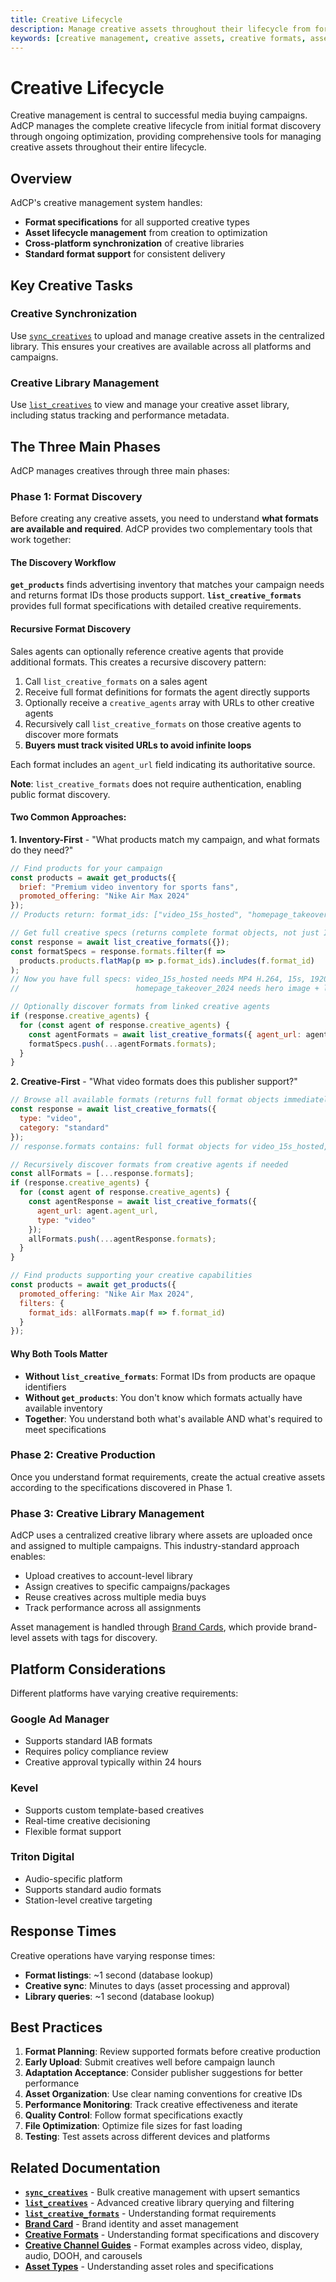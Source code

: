 ```yaml
---
title: Creative Lifecycle
description: Manage creative assets throughout their lifecycle from format discovery to asset synchronization and library management.
keywords: [creative management, creative assets, creative formats, asset library, creative lifecycle]
---
```


# Creative Lifecycle

Creative management is central to successful media buying campaigns. AdCP manages the complete creative lifecycle from initial format discovery through ongoing optimization, providing comprehensive tools for managing creative assets throughout their entire lifecycle.

## Overview

AdCP's creative management system handles:

- **Format specifications** for all supported creative types
- **Asset lifecycle management** from creation to optimization
- **Cross-platform synchronization** of creative libraries
- **Standard format support** for consistent delivery

## Key Creative Tasks

### Creative Synchronization
Use [`sync_creatives`](../task-reference/sync_creatives) to upload and manage creative assets in the centralized library. This ensures your creatives are available across all platforms and campaigns.

### Creative Library Management  
Use [`list_creatives`](../task-reference/list_creatives) to view and manage your creative asset library, including status tracking and performance metadata.

## The Three Main Phases

AdCP manages creatives through three main phases:

### Phase 1: Format Discovery
Before creating any creative assets, you need to understand **what formats are available and required**. AdCP provides two complementary tools that work together:

#### The Discovery Workflow

**`get_products`** finds advertising inventory that matches your campaign needs and returns format IDs those products support. **`list_creative_formats`** provides full format specifications with detailed creative requirements.

#### Recursive Format Discovery

Sales agents can optionally reference creative agents that provide additional formats. This creates a recursive discovery pattern:

1. Call `list_creative_formats` on a sales agent
2. Receive full format definitions for formats the agent directly supports
3. Optionally receive a `creative_agents` array with URLs to other creative agents
4. Recursively call `list_creative_formats` on those creative agents to discover more formats
5. **Buyers must track visited URLs to avoid infinite loops**

Each format includes an `agent_url` field indicating its authoritative source.

**Note**: `list_creative_formats` does not require authentication, enabling public format discovery.

#### Two Common Approaches:

**1. Inventory-First** - "What products match my campaign, and what formats do they need?"
```javascript
// Find products for your campaign
const products = await get_products({
  brief: "Premium video inventory for sports fans",
  promoted_offering: "Nike Air Max 2024"
});
// Products return: format_ids: ["video_15s_hosted", "homepage_takeover_2024"]

// Get full creative specs (returns complete format objects, not just IDs)
const response = await list_creative_formats({});
const formatSpecs = response.formats.filter(f =>
  products.products.flatMap(p => p.format_ids).includes(f.format_id)
);
// Now you have full specs: video_15s_hosted needs MP4 H.264, 15s, 1920x1080
//                          homepage_takeover_2024 needs hero image + logo + headline

// Optionally discover formats from linked creative agents
if (response.creative_agents) {
  for (const agent of response.creative_agents) {
    const agentFormats = await list_creative_formats({ agent_url: agent.agent_url });
    formatSpecs.push(...agentFormats.formats);
  }
}
```

**2. Creative-First** - "What video formats does this publisher support?"
```javascript
// Browse all available formats (returns full format objects immediately)
const response = await list_creative_formats({
  type: "video",
  category: "standard"
});
// response.formats contains: full format objects for video_15s_hosted, video_30s_vast, etc.

// Recursively discover formats from creative agents if needed
const allFormats = [...response.formats];
if (response.creative_agents) {
  for (const agent of response.creative_agents) {
    const agentResponse = await list_creative_formats({
      agent_url: agent.agent_url,
      type: "video"
    });
    allFormats.push(...agentResponse.formats);
  }
}

// Find products supporting your creative capabilities
const products = await get_products({
  promoted_offering: "Nike Air Max 2024",
  filters: {
    format_ids: allFormats.map(f => f.format_id)
  }
});
```

#### Why Both Tools Matter

- **Without `list_creative_formats`**: Format IDs from products are opaque identifiers
- **Without `get_products`**: You don't know which formats actually have available inventory
- **Together**: You understand both what's available AND what's required to meet specifications

### Phase 2: Creative Production
Once you understand format requirements, create the actual creative assets according to the specifications discovered in Phase 1.

### Phase 3: Creative Library Management

AdCP uses a centralized creative library where assets are uploaded once and assigned to multiple campaigns. This industry-standard approach enables:

- Upload creatives to account-level library
- Assign creatives to specific campaigns/packages
- Reuse creatives across multiple media buys
- Track performance across all assignments

Asset management is handled through [Brand Cards](../../reference/brand-card), which provide brand-level assets with tags for discovery.

## Platform Considerations

Different platforms have varying creative requirements:

### Google Ad Manager
- Supports standard IAB formats
- Requires policy compliance review
- Creative approval typically within 24 hours

### Kevel
- Supports custom template-based creatives
- Real-time creative decisioning
- Flexible format support

### Triton Digital
- Audio-specific platform
- Supports standard audio formats
- Station-level creative targeting

## Response Times

Creative operations have varying response times:
- **Format listings**: ~1 second (database lookup)
- **Creative sync**: Minutes to days (asset processing and approval)
- **Library queries**: ~1 second (database lookup)

## Best Practices

1. **Format Planning**: Review supported formats before creative production
2. **Early Upload**: Submit creatives well before campaign launch
3. **Adaptation Acceptance**: Consider publisher suggestions for better performance
4. **Asset Organization**: Use clear naming conventions for creative IDs
5. **Performance Monitoring**: Track creative effectiveness and iterate
6. **Quality Control**: Follow format specifications exactly
7. **File Optimization**: Optimize file sizes for fast loading
8. **Testing**: Test assets across different devices and platforms

## Related Documentation

- **[`sync_creatives`](../task-reference/sync_creatives)** - Bulk creative management with upsert semantics
- **[`list_creatives`](../task-reference/list_creatives)** - Advanced creative library querying and filtering
- **[`list_creative_formats`](../task-reference/list_creative_formats)** - Understanding format requirements
- **[Brand Card](../../reference/brand-card)** - Brand identity and asset management
- **[Creative Formats](../../creative/formats)** - Understanding format specifications and discovery
- **[Creative Channel Guides](../../creative/channels/video)** - Format examples across video, display, audio, DOOH, and carousels
- **[Asset Types](../../creative/asset-types)** - Understanding asset roles and specifications